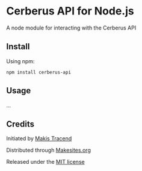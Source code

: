 # Cerberus API for Node.js

A node module for interacting with the Cerberus API


## Install

Using npm:
```
npm install cerberus-api
```


## Usage

...


## Credits

Initiated by [Makis Tracend](http://github.com/tracend)

Distributed through [Makesites.org](http://makesites.org/)

Released under the [MIT license](http://makesites.org/licenses/MIT)
